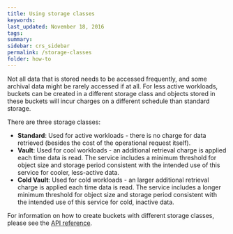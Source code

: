 ```yaml
---
title: Using storage classes  
keywords: 
last_updated: November 18, 2016
tags: 
summary: 
sidebar: crs_sidebar
permalink: /storage-classes
folder: how-to
---
```


Not all data that is stored needs to be accessed frequently, and some archival data might be rarely accessed if at all.  For less active workloads, buckets can be created in a different storage class and objects stored in these buckets will incur charges on a different schedule than standard storage.

There are three storage classes:

*  **Standard**: Used for active workloads - there is no charge for data retrieved (besides the cost of the operational request itself).
*  **Vault**: Used for cool workloads - an additional retrieval charge is applied each time data is read. The service includes a minimum threshold for object size and storage period consistent with the intended use of this service for cooler, less-active data. 
*  **Cold Vault**: Used for cold workloads - an larger additional retrieval charge is applied each time data is read. The service includes a longer minimum threshold for object size and storage period consistent with the intended use of this service for cold, inactive data. 

For information on how to create buckets with different storage classes, please see the [API reference](https://ibm-public-cos.github.io/crs-docs/api-reference#create-a-vault-bucket).
